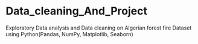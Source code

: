 # Data_cleaning_And_Project
Exploratory Data analysis and  Data cleaning on Algerian forest fire Dataset using Python(Pandas, NumPy, Matplotlib, Seaborn)
